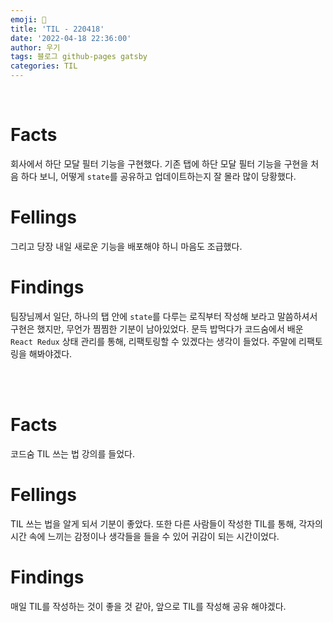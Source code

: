```yaml
---
emoji: 🤔
title: 'TIL - 220418'
date: '2022-04-18 22:36:00'
author: 우기
tags: 블로그 github-pages gatsby
categories: TIL
---
```


<br>

# Facts

회사에서 하단 모달 필터 기능을 구현했다. 기존 탭에 하단 모달 필터 기능을 구현을 처음 하다 보니, 어떻게 `state`를 공유하고 업데이트하는지 잘 몰라 많이 당황했다.

# Fellings

그리고 당장 내일 새로운 기능을 배포해야 하니 마음도 조급했다.

# Findings

팀장님께서 일단, 하나의 탭 안에 `state`를 다루는 로직부터 작성해 보라고 말씀하셔서 구현은 했지만, 무언가 찜찜한 기분이 남아있었다. 문득 밥먹다가 코드숨에서 배운 `React Redux` 상태 관리를 통해, 리팩토링할 수 있겠다는 생각이 들었다. 주말에 리팩토링을 해봐야겠다.

<br>
<br>

# Facts

코드숨 TIL 쓰는 법 강의를 들었다.

# Fellings

TIL 쓰는 법을 알게 되서 기분이 좋았다. 또한 다른 사람들이 작성한 TIL를 통해, 각자의 시간 속에 느끼는 감정이나 생각들을 들을 수 있어 귀감이 되는 시간이었다.

# Findings

매일 TIL를 작성하는 것이 좋을 것 같아, 앞으로 TIL를 작성해 공유 해야겠다.

<br>
